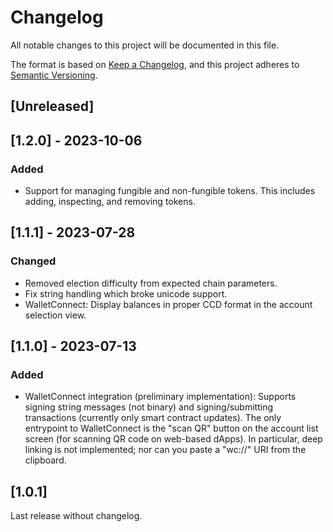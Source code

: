 # Changelog

All notable changes to this project will be documented in this file.

The format is based on [Keep a Changelog](https://keepachangelog.com/en/1.0.0/),
and this project adheres to [Semantic Versioning](https://semver.org/spec/v2.0.0.html).

## [Unreleased]

## [1.2.0] - 2023-10-06

### Added

- Support for managing fungible and non-fungible tokens. This includes adding, inspecting, and removing tokens.

## [1.1.1] - 2023-07-28

### Changed

- Removed election difficulty from expected chain parameters.
- Fix string handling which broke unicode support.
- WalletConnect: Display balances in proper CCD format in the account selection view.

## [1.1.0] - 2023-07-13

### Added

- WalletConnect integration (preliminary implementation): Supports signing string messages (not binary) and signing/submitting transactions (currently only smart contract updates).
  The only entrypoint to WalletConnect is the "scan QR" button on the account list screen (for scanning QR code on web-based dApps).
  In particular, deep linking is not implemented; nor can you paste a "wc://" URI from the clipboard.

## [1.0.1]

Last release without changelog.
